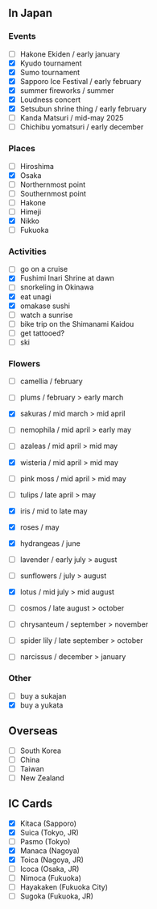 ## In Japan

### Events

- [ ] Hakone Ekiden           / early january
- [x] Kyudo tournament
- [x] Sumo tournament
- [x] Sapporo Ice Festival    / early february
- [x] summer fireworks        / summer
- [x] Loudness concert        
- [x] Setsubun shrine thing   / early february
- [ ] Kanda Matsuri           / mid-may 2025
- [ ] Chichibu yomatsuri      / early december

### Places

- [ ] Hiroshima
- [x] Osaka
- [ ] Northernmost point
- [ ] Southernmost point
- [ ] Hakone
- [ ] Himeji
- [x] Nikko
- [ ] Fukuoka

### Activities

- [ ] go on a cruise
- [x] Fushimi Inari Shrine at dawn
- [ ] snorkeling in Okinawa
- [x] eat unagi
- [x] omakase sushi
- [ ] watch a sunrise
- [ ] bike trip on the Shimanami Kaidou
- [ ] get tattooed?
- [ ] ski
<!-- - [ ] love hotel -->

### Flowers

- [ ] camellia          / february
- [ ] plums             / february > early march
- [x] sakuras           / mid march > mid april
- [ ] nemophila         / mid april > early may
- [ ] azaleas           / mid april > mid may
- [x] wisteria          / mid april > mid may
- [ ] pink moss         / mid april > mid may
- [ ] tulips            / late april > may
- [x] iris              / mid to late may
- [x] roses             / may
- [x] hydrangeas        / june
- [ ] lavender          / early july > august
- [ ] sunflowers        / july > august
- [x] lotus             / mid july > mid august
- [ ] cosmos            / late august > october
- [ ] chrysanteum       / september > november
- [ ] spider lily       / late september > october
- [ ] narcissus         / december > january


### Other

- [ ] buy a sukajan
- [x] buy a yukata

## Overseas

- [ ] South Korea
- [ ] China
- [ ] Taiwan
- [ ] New Zealand
<!-- - [ ] Hawai -->


## IC Cards

- [x] Kitaca (Sapporo)
- [x] Suica (Tokyo, JR)
- [ ] Pasmo (Tokyo)
- [x] Manaca (Nagoya)
- [x] Toica (Nagoya, JR)
- [ ] Icoca (Osaka, JR)
- [ ] Nimoca (Fukuoka)
- [ ] Hayakaken (Fukuoka City)
- [ ] Sugoka (Fukuoka, JR)
<!-- - [ ] Pitapa (Kansai) -->
